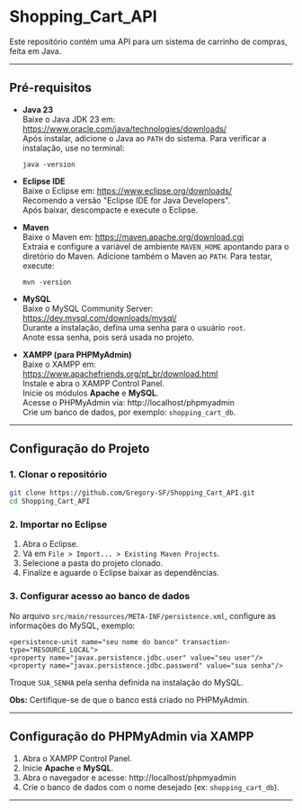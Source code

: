 # Shopping_Cart_API
Este repositório contém uma API para um sistema de carrinho de compras, feita em Java.

---

## Pré-requisitos

- **Java 23**  
  Baixe o Java JDK 23 em: https://www.oracle.com/java/technologies/downloads/
  <br>Após instalar, adicione o Java ao `PATH` do sistema. Para verificar a instalação, use no terminal:
  ```
  java -version
  ```

- **Eclipse IDE**  
  Baixe o Eclipse em: https://www.eclipse.org/downloads/
  <br>Recomendo a versão "Eclipse IDE for Java Developers".  
  Após baixar, descompacte e execute o Eclipse.

- **Maven**  
  Baixe o Maven em: https://maven.apache.org/download.cgi  
  Extraia e configure a variável de ambiente `MAVEN_HOME` apontando para o diretório do Maven.
  Adicione também o Maven ao `PATH`.
  Para testar, execute:
  ```
  mvn -version
  ```

- **MySQL**  
  Baixe o MySQL Community Server: https://dev.mysql.com/downloads/mysql/  
  Durante a instalação, defina uma senha para o usuário `root`.  
  Anote essa senha, pois será usada no projeto.

- **XAMPP (para PHPMyAdmin)**  
  Baixe o XAMPP em: https://www.apachefriends.org/pt_br/download.html  
  Instale e abra o XAMPP Control Panel.  
  Inicie os módulos **Apache** e **MySQL**.  
  Acesse o PHPMyAdmin via: http://localhost/phpmyadmin  
  Crie um banco de dados, por exemplo: `shopping_cart_db`.

---

## Configuração do Projeto

### 1. Clonar o repositório

```bash
git clone https://github.com/Gregory-SF/Shopping_Cart_API.git
cd Shopping_Cart_API
```

### 2. Importar no Eclipse

1. Abra o Eclipse.
2. Vá em `File > Import... > Existing Maven Projects`.
3. Selecione a pasta do projeto clonado.
4. Finalize e aguarde o Eclipse baixar as dependências.

### 3. Configurar acesso ao banco de dados

No arquivo `src/main/resources/META-INF/persistence.xml`, configure as informações do MySQL, exemplo:
```
<persistence-unit name="seu nome do banco" transaction-type="RESOURCE_LOCAL">
<property name="javax.persistence.jdbc.user" value="seu user"/>
<property name="javax.persistence.jdbc.password" value="sua senha"/>
```
Troque `SUA_SENHA` pela senha definida na instalação do MySQL.

**Obs:** Certifique-se de que o banco está criado no PHPMyAdmin.

---

## Configuração do PHPMyAdmin via XAMPP

1. Abra o XAMPP Control Panel.
2. Inicie **Apache** e **MySQL**.
3. Abra o navegador e acesse: http://localhost/phpmyadmin
4. Crie o banco de dados com o nome desejado (ex: `shopping_cart_db`).
---
